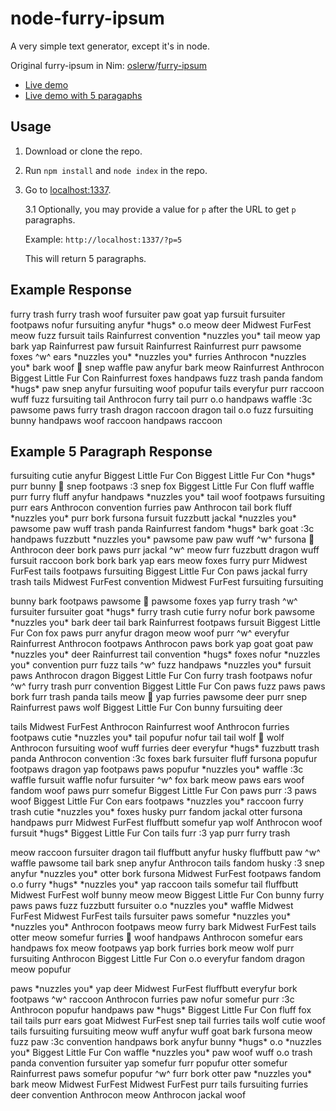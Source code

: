 # node-furry-ipsum
A very simple text generator, except it's in node.

Original furry-ipsum in Nim: [oslerw](https://github.com/oslerw)/[furry-ipsum](https://github.com/oslerw/furry-ipsum)

- [Live demo](https://furryipsum.tetrafox.pw/)
- [Live demo with 5 paragaphs](https://furryipsum.tetrafox.pw/?p=5)

## Usage
1. Download or clone the repo.
2. Run `npm install` and `node index` in the repo.
3. Go to [localhost:1337](http://localhost:1337).

      3.1 Optionally, you may provide a value for `p` after the URL to get `p` paragraphs.
      
      Example: `http://localhost:1337/?p=5`

      This will return 5 paragraphs.

## Example Response
furry trash furry trash woof fursuiter paw goat yap fursuit fursuiter footpaws nofur fursuiting anyfur \*hugs* o.o meow deer Midwest FurFest meow fuzz fursuit tails Rainfurrest convention \*nuzzles you* tail meow yap bark yap Rainfurrest paw fursuit Rainfurrest Rainfurrest purr pawsome foxes ^w^ ears \*nuzzles you* \*nuzzles you* furries Anthrocon \*nuzzles you* bark woof 🐺 snep waffle paw anyfur bark meow Rainfurrest Anthrocon Biggest Little Fur Con Rainfurrest foxes handpaws fuzz trash panda fandom \*hugs* paw snep anyfur fursuiting woof popufur tails everyfur purr raccoon wuff fuzz fursuiting tail Anthrocon furry tail purr o.o handpaws waffle :3c pawsome paws furry trash dragon raccoon dragon tail o.o fuzz fursuiting bunny handpaws woof raccoon handpaws raccoon

## Example 5 Paragraph Response
fursuiting cutie anyfur Biggest Little Fur Con Biggest Little Fur Con \*hugs* purr bunny 🐺 snep footpaws :3 snep fox Biggest Little Fur Con fluff waffle purr furry fluff anyfur handpaws \*nuzzles you* tail woof footpaws fursuiting purr ears Anthrocon convention furries paw Anthrocon tail bork fluff \*nuzzles you* purr bork fursona fursuit fuzzbutt jackal \*nuzzles you* pawsome paw wuff trash panda Rainfurrest fandom \*hugs* bark goat :3c handpaws fuzzbutt \*nuzzles you* pawsome paw paw wuff ^w^ fursona 🐺 Anthrocon deer bork paws purr jackal ^w^ meow furr fuzzbutt dragon wuff fursuit raccoon bork bork bark yap ears meow foxes furry purr Midwest FurFest tails footpaws fursuiting Biggest Little Fur Con paws jackal furry trash tails Midwest FurFest convention Midwest FurFest fursuiting fursuiting

bunny bark footpaws pawsome 🐺 pawsome foxes yap furry trash ^w^ fursuiter fursuiter goat \*hugs* furry trash cutie furry nofur bork pawsome \*nuzzles you* bark deer tail bark Rainfurrest footpaws fursuit Biggest Little Fur Con fox paws purr anyfur dragon meow woof purr ^w^ everyfur Rainfurrest Anthrocon footpaws Anthrocon paws bork yap goat goat paw \*nuzzles you* deer Rainfurrest tail convention \*hugs* foxes nofur \*nuzzles you* convention purr fuzz tails ^w^ fuzz handpaws \*nuzzles you* fursuit paws Anthrocon dragon Biggest Little Fur Con furry trash footpaws nofur ^w^ furry trash purr convention Biggest Little Fur Con paws fuzz paws paws bork furr trash panda tails meow 🐺 yap furries pawsome deer purr snep Rainfurrest paws wolf Biggest Little Fur Con bunny fursuiting deer

tails Midwest FurFest Anthrocon Rainfurrest woof Anthrocon furries footpaws cutie \*nuzzles you* tail popufur nofur tail tail wolf 🐺 wolf Anthrocon fursuiting woof wuff furries deer everyfur \*hugs* fuzzbutt trash panda Anthrocon convention :3c foxes bark fursuiter fluff fursona popufur footpaws dragon yap footpaws paws popufur \*nuzzles you* waffle :3c waffle fursuit waffle nofur fursuiter ^w^ fox bark meow paws ears woof fandom woof paws purr somefur Biggest Little Fur Con paws purr :3 paws woof Biggest Little Fur Con ears footpaws \*nuzzles you* raccoon furry trash cutie \*nuzzles you* foxes husky purr fandom jackal otter fursona handpaws purr Midwest FurFest fluffbutt somefur yap wolf Anthrocon woof fursuit \*hugs* Biggest Little Fur Con tails furr :3 yap purr furry trash

meow raccoon fursuiter dragon tail fluffbutt anyfur husky fluffbutt paw ^w^ waffle pawsome tail bark snep anyfur Anthrocon tails fandom husky :3 snep anyfur \*nuzzles you* otter bork fursona Midwest FurFest footpaws fandom o.o furry \*hugs* \*nuzzles you* yap raccoon tails somefur tail fluffbutt Midwest FurFest wolf bunny meow meow Biggest Little Fur Con bunny furry paws paws fuzz fuzzbutt fursuiter o.o \*nuzzles you* waffle Midwest FurFest Midwest FurFest tails fursuiter paws somefur \*nuzzles you* \*nuzzles you* Anthrocon footpaws meow furry bark Midwest FurFest tails otter meow somefur furries 🐺 woof handpaws Anthrocon somefur ears handpaws fox meow footpaws yap bork furries bork meow wolf purr fursuiting Anthrocon Biggest Little Fur Con o.o everyfur fandom dragon meow popufur

paws \*nuzzles you* yap deer Midwest FurFest fluffbutt everyfur bork footpaws ^w^ raccoon Anthrocon furries paw nofur somefur purr :3c Anthrocon popufur handpaws paw \*hugs* Biggest Little Fur Con fluff fox tail tails purr ears goat Midwest FurFest snep tail furries tails wolf cutie woof tails fursuiting fursuiting meow wuff anyfur wuff goat bark fursona meow fuzz paw :3c convention handpaws bork anyfur bunny \*hugs* o.o \*nuzzles you* Biggest Little Fur Con waffle \*nuzzles you* paw woof wuff o.o trash panda convention fursuiter yap somefur furr popufur otter somefur Rainfurrest paws somefur popufur ^w^ furr bork otter paw \*nuzzles you* bark meow Midwest FurFest Midwest FurFest purr tails fursuiting furries deer convention Anthrocon meow Anthrocon jackal woof
